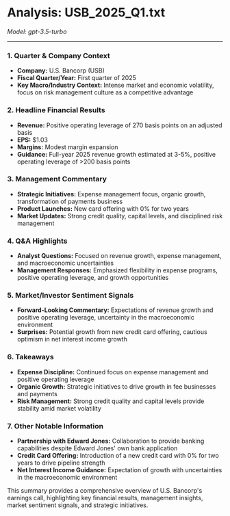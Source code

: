 # Analysis: USB_2025_Q1.txt

*Model: gpt-3.5-turbo*

---

### 1. Quarter & Company Context
- **Company:** U.S. Bancorp (USB)
- **Fiscal Quarter/Year:** First quarter of 2025
- **Key Macro/Industry Context:** Intense market and economic volatility, focus on risk management culture as a competitive advantage

### 2. Headline Financial Results
- **Revenue:** Positive operating leverage of 270 basis points on an adjusted basis
- **EPS:** $1.03
- **Margins:** Modest margin expansion
- **Guidance:** Full-year 2025 revenue growth estimated at 3-5%, positive operating leverage of >200 basis points

### 3. Management Commentary
- **Strategic Initiatives:** Expense management focus, organic growth, transformation of payments business
- **Product Launches:** New card offering with 0% for two years
- **Market Updates:** Strong credit quality, capital levels, and disciplined risk management

### 4. Q&A Highlights
- **Analyst Questions:** Focused on revenue growth, expense management, and macroeconomic uncertainties
- **Management Responses:** Emphasized flexibility in expense programs, positive operating leverage, and growth opportunities

### 5. Market/Investor Sentiment Signals
- **Forward-Looking Commentary:** Expectations of revenue growth and positive operating leverage, uncertainty in the macroeconomic environment
- **Surprises:** Potential growth from new credit card offering, cautious optimism in net interest income growth

### 6. Takeaways
- **Expense Discipline:** Continued focus on expense management and positive operating leverage
- **Organic Growth:** Strategic initiatives to drive growth in fee businesses and payments
- **Risk Management:** Strong credit quality and capital levels provide stability amid market volatility

### 7. Other Notable Information
- **Partnership with Edward Jones:** Collaboration to provide banking capabilities despite Edward Jones' own bank application
- **Credit Card Offering:** Introduction of a new credit card with 0% for two years to drive pipeline strength
- **Net Interest Income Guidance:** Expectation of growth with uncertainties in the macroeconomic environment

This summary provides a comprehensive overview of U.S. Bancorp's earnings call, highlighting key financial results, management insights, market sentiment signals, and strategic initiatives.